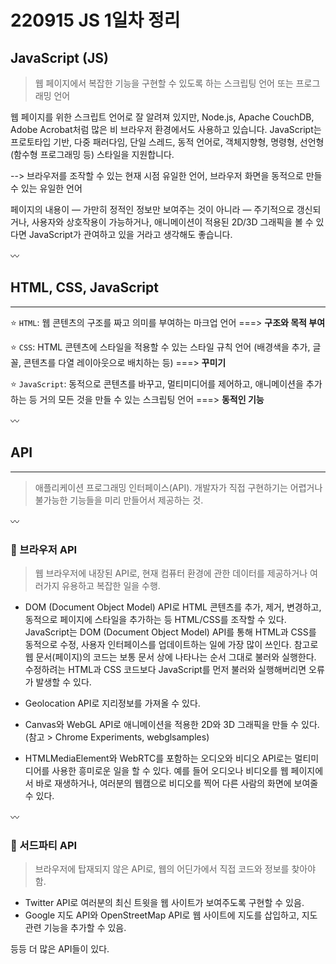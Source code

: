 # 220915 JS 1일차 정리

## JavaScript (JS)

> 웹 페이지에서 복잡한 기능을 구현할 수 있도록 하는 스크립팅 언어 또는 프로그래밍 언어

 웹 페이지를 위한 스크립트 언어로 잘 알려져 있지만, Node.js, Apache CouchDB, Adobe Acrobat처럼 많은 비 브라우저 환경에서도 사용하고 있습니다. JavaScript는 프로토타입 기반, 다중 패러다임, 단일 스레드, 동적 언어로, 객체지향형, 명령형, 선언형(함수형 프로그래밍 등) 스타일을 지원합니다.

--> 브라우저를 조작할 수 있는 현재 시점 유일한 언어, 브라우저 화면을 동적으로 만들 수 있는 유일한 언어

페이지의 내용이 — 가만히 정적인 정보만 보여주는 것이 아니라 — 주기적으로 갱신되거나, 사용자와 상호작용이 가능하거나, 애니메이션이 적용된 2D/3D 그래픽을 볼 수 있다면 JavaScript가 관여하고 있을 거라고 생각해도 좋습니다.

〰️

## HTML, CSS, JavaScript
---

⭐️ `HTML`: 웹 콘텐츠의 구조를 짜고 의미를 부여하는 마크업 언어
 ===> **구조와 목적 부여**

⭐️ `CSS`: HTML 콘텐츠에 스타일을 적용할 수 있는 스타일 규칙 언어 (배경색을 추가, 글꼴, 콘텐츠를 다열 레이아웃으로 배치하는 등) ===> **꾸미기**

⭐️ `JavaScript`: 동적으로 콘텐츠를 바꾸고, 멀티미디어를 제어하고, 애니메이션을 추가하는 등 거의 모든 것을 만들 수 있는 스크립팅 언어 ===> **동적인 기능**

〰️

## API
----

> 애플리케이션 프로그래밍 인터페이스(API). 개발자가 직접 구현하기는 어렵거나 불가능한 기능들을 미리 만들어서 제공하는 것.

〰️

### 🔸 브라우저 API 
> 웹 브라우저에 내장된 API로, 현재 컴퓨터 환경에 관한 데이터를 제공하거나 여러가지 유용하고 복잡한 일을 수행.

* DOM (Document Object Model) API로 HTML 콘텐츠를 추가, 제거, 변경하고, 동적으로 페이지에 스타일을 추가하는 등 HTML/CSS를 조작할 수 있다. JavaScript는 DOM (Document Object Model) API를 통해 HTML과 CSS를 동적으로 수정, 사용자 인터페이스를 업데이트하는 일에 가장 많이 쓰인다. 참고로 웹 문서(페이지)의 코드는 보통 문서 상에 나타나는 순서 그대로 불러와 실행한다. 수정하려는 HTML과 CSS 코드보다 JavaScript를 먼저 불러와 실행해버리면 오류가 발생할 수 있다. 

* Geolocation API로 지리정보를 가져올 수 있다.

* Canvas와 WebGL API로 애니메이션을 적용한 2D와 3D 그래픽을 만들 수 있다. (참고 > Chrome Experiments, webglsamples)

* HTMLMediaElement와 WebRTC를 포함하는 오디오와 비디오 API로는 멀티미디어를 사용한 흥미로운 일을 할 수 있다. 예를 들어 오디오나 비디오를 웹 페이지에서 바로 재생하거나, 여러분의 웹캠으로 비디오를 찍어 다른 사람의 화면에 보여줄 수 있다.

〰️

### 🔸 서드파티 API
> 브라우저에 탑재되지 않은 API로, 웹의 어딘가에서 직접 코드와 정보를 찾아야 함.

* Twitter API로 여러분의 최신 트윗을 웹 사이트가 보여주도록 구현할 수 있음.
* Google 지도 API와 OpenStreetMap API로 웹 사이트에 지도를 삽입하고, 지도 관련 기능을 추가할 수 있음.

등등 더 많은 API들이 있다.
